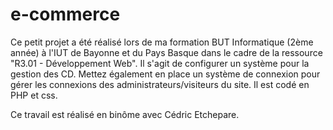 # e-commerce
Ce petit projet a été réalisé lors de ma formation BUT Informatique (2ème année) à l'IUT de Bayonne et du Pays Basque dans le cadre de la ressource "R3.01 - Développement Web". Il s'agit de configurer un système pour la gestion des CD. Mettez également en place un système de connexion pour gérer les connexions des administrateurs/visiteurs du site. Il est codé en PHP et css.

Ce travail est réalisé en binôme avec Cédric Etchepare.
